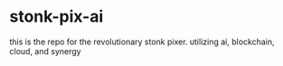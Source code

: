 # stonk-pix-ai
this is the repo for the revolutionary stonk pixer. utilizing ai, blockchain, cloud, and synergy
